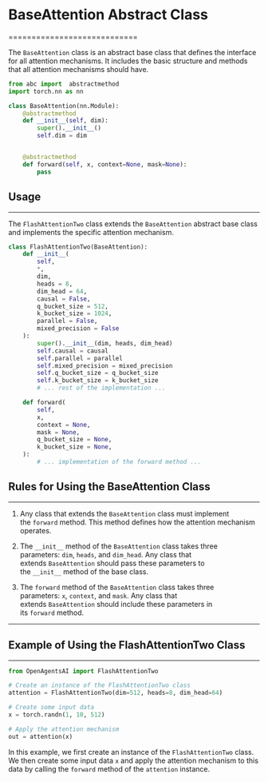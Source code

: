 # BaseAttention Abstract Class
============================

The `BaseAttention` class is an abstract base class that defines the interface for all attention mechanisms. It includes the basic structure and methods that all attention mechanisms should have.

```python
from abc import  abstractmethod
import torch.nn as nn

class BaseAttention(nn.Module):
    @abstractmethod
    def __init__(self, dim):
        super().__init__()
        self.dim = dim


    @abstractmethod
    def forward(self, x, context=None, mask=None):
        pass
```


## Usage
-----------------------

The `FlashAttentionTwo` class extends the `BaseAttention` abstract base class and implements the specific attention mechanism.

```python
class FlashAttentionTwo(BaseAttention):
    def __init__(
        self,
        *,
        dim,
        heads = 8,
        dim_head = 64,
        causal = False,
        q_bucket_size = 512,
        k_bucket_size = 1024,
        parallel = False,
        mixed_precision = False
    ):
        super().__init__(dim, heads, dim_head)
        self.causal = causal
        self.parallel = parallel
        self.mixed_precision = mixed_precision
        self.q_bucket_size = q_bucket_size
        self.k_bucket_size = k_bucket_size
        # ... rest of the implementation ...

    def forward(
        self,
        x,
        context = None,
        mask = None,
        q_bucket_size = None,
        k_bucket_size = None,
    ):
        # ... implementation of the forward method ...
```


## Rules for Using the BaseAttention Class
---------------------------------------

1.  Any class that extends the `BaseAttention` class must implement the `forward` method. This method defines how the attention mechanism operates.

2.  The `__init__` method of the `BaseAttention` class takes three parameters: `dim`, `heads`, and `dim_head`. Any class that extends `BaseAttention` should pass these parameters to the `__init__` method of the base class.

3.  The `forward` method of the `BaseAttention` class takes three parameters: `x`, `context`, and `mask`. Any class that extends `BaseAttention` should include these parameters in its `forward` method.

---

## Example of Using the FlashAttentionTwo Class
--------------------------------------------

```python
from OpenAgentsAI import FlashAttentionTwo

# Create an instance of the FlashAttentionTwo class
attention = FlashAttentionTwo(dim=512, heads=8, dim_head=64)

# Create some input data
x = torch.randn(1, 10, 512)

# Apply the attention mechanism
out = attention(x)
```


In this example, we first create an instance of the `FlashAttentionTwo` class. We then create some input data `x` and apply the attention mechanism to this data by calling the `forward` method of the `attention` instance.